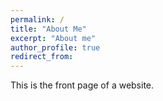 ```yaml
---
permalink: /
title: "About Me"
excerpt: "About me"
author_profile: true
redirect_from: 
---
```


This is the front page of a website.
